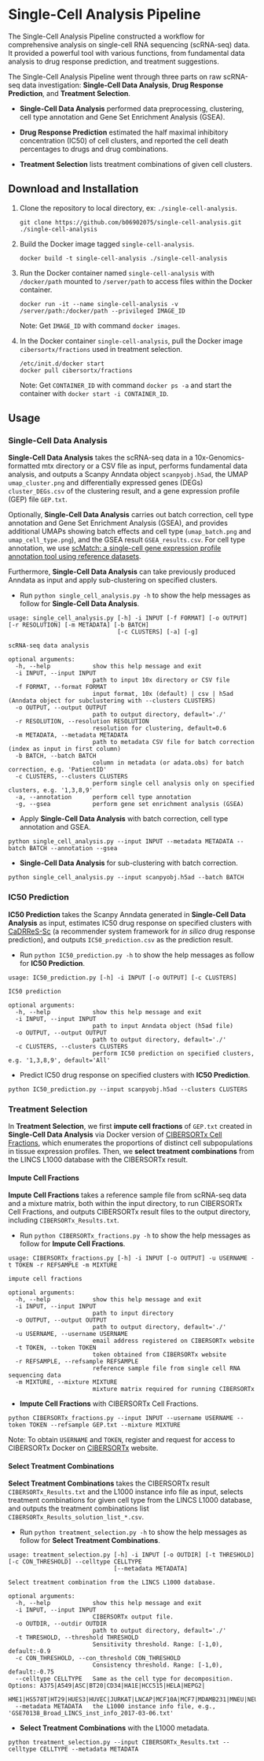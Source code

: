 # Single-Cell Analysis Pipeline

The Single-Cell Analysis Pipeline constructed a workflow for comprehensive analysis on single-cell RNA sequencing (scRNA-seq) data. It provided a powerful tool with various functions, from fundamental data analysis to drug response prediction, and treatment suggestions.

The Single-Cell Analysis Pipeline went through three parts on raw scRNA-seq data investigation: **Single-Cell Data Analysis**, **Drug Response Prediction**, and **Treatment Selection**.

- **Single-Cell Data Analysis** performed data preprocessing, clustering, cell type annotation and Gene Set Enrichment Analysis (GSEA). 

- **Drug Response Prediction** estimated the half maximal inhibitory concentration (IC50) of cell clusters, and reported the cell death percentages to drugs and drug combinations.

- **Treatment Selection** lists treatment combinations of given cell clusters.


## Download and Installation

1.  Clone the repository to local directory, ex: `./single-cell-analysis`.

    ```
    git clone https://github.com/b06902075/single-cell-analysis.git ./single-cell-analysis
    ```


2.  Build the Docker image tagged `single-cell-analysis`.

    ```
    docker build -t single-cell-analysis ./single-cell-analysis
    ```


3.  Run the Docker container named `single-cell-analysis` with `/docker/path` mounted to `/server/path` to access files within the Docker container.
    
    ```
    docker run -it --name single-cell-analysis -v /server/path:/docker/path --privileged IMAGE_ID
    ```
    
    Note: Get `IMAGE_ID` with command `docker images`.
    
4.  In the Docker container `single-cell-analysis`, pull the Docker image `cibersortx/fractions` used in treatment selection.

    ```
    /etc/init.d/docker start
    docker pull cibersortx/fractions
    ```
    
    Note: Get `CONTAINER_ID` with command `docker ps -a` and start the container with `docker start -i CONTAINER_ID`.


## Usage

### Single-Cell Data Analysis

**Single-Cell Data Analysis** takes the scRNA-seq data in a 10x-Genomics-formatted mtx directory or a CSV file as input, performs fundamental data analysis, and outputs a Scanpy Anndata object `scanpyobj.h5ad`, the UMAP `umap_cluster.png` and differentially expressed genes (DEGs) `cluster_DEGs.csv` of the clustering result, and a gene expression profile (GEP) file `GEP.txt`.

Optionally, **Single-Cell Data Analysis** carries out batch correction, cell type annotation and Gene Set Enrichment Analysis (GSEA), and provides additional UMAPs showing batch effects and cell type (`umap_batch.png` and `umap_cell_type.png`), and the GSEA result `GSEA_results.csv`. For cell type annotation, we use [scMatch: a single-cell gene expression profile annotation tool using reference datasets](https://github.com/asrhou/scMatch).

Furthermore, **Single-Cell Data Analysis** can take previously produced Anndata as input and apply sub-clustering on specified clusters.


- Run `python single_cell_analysis.py -h` to show the help messages as follow for **Single-Cell Data Analysis**.

```
usage: single_cell_analysis.py [-h] -i INPUT [-f FORMAT] [-o OUTPUT] [-r RESOLUTION] [-m METADATA] [-b BATCH]
                               [-c CLUSTERS] [-a] [-g]

scRNA-seq data analysis

optional arguments:
  -h, --help            show this help message and exit
  -i INPUT, --input INPUT
                        path to input 10x directory or CSV file
  -f FORMAT, --format FORMAT
                        input format, 10x (default) | csv | h5ad (Anndata object for subclustering with --clusters CLUSTERS)
  -o OUTPUT, --output OUTPUT
                        path to output directory, default='./'
  -r RESOLUTION, --resolution RESOLUTION
                        resolution for clustering, default=0.6
  -m METADATA, --metadata METADATA
                        path to metadata CSV file for batch correction (index as input in first column)
  -b BATCH, --batch BATCH
                        column in metadata (or adata.obs) for batch correction, e.g. 'PatientID'
  -c CLUSTERS, --clusters CLUSTERS
                        perform single cell analysis only on specified clusters, e.g. '1,3,8,9'
  -a, --annotation      perform cell type annotation
  -g, --gsea            perform gene set enrichment analysis (GSEA)
```

- Apply **Single-Cell Data Analysis** with batch correction, cell type annotation and GSEA.

```
python single_cell_analysis.py --input INPUT --metadata METADATA --batch BATCH --annotation --gsea
```

- **Single-Cell Data Analysis** for sub-clustering with batch correction.

```
python single_cell_analysis.py --input scanpyobj.h5ad --batch BATCH
```


### IC50 Prediction

**IC50 Prediction** takes the Scanpy Anndata generated in **Single-Cell Data Analysis** as input, estimates IC50 drug response on specified clusters with [CaDRReS-Sc](https://github.com/CSB5/CaDRReS-SC) (a recommender system framework for *in silico* drug response prediction), and outputs `IC50_prediction.csv` as the prediction result.

- Run `python IC50_prediction.py -h` to show the help messages as follow for **IC50 Prediction**.

```
usage: IC50_prediction.py [-h] -i INPUT [-o OUTPUT] [-c CLUSTERS]

IC50 prediction

optional arguments:
  -h, --help            show this help message and exit
  -i INPUT, --input INPUT
                        path to input Anndata object (h5ad file)
  -o OUTPUT, --output OUTPUT
                        path to output directory, default='./'
  -c CLUSTERS, --clusters CLUSTERS
                        perform IC50 prediction on specified clusters, e.g. '1,3,8,9', default='All'
```

- Predict IC50 drug response on specified clusters with **IC50 Prediction**.

```
python IC50_prediction.py --input scanpyobj.h5ad --clusters CLUSTERS
```

### Treatment Selection

In **Treatment Selection**, we first **impute cell fractions** of `GEP.txt` created in **Single-Cell Data Analysis** via Docker version of [CIBERSORTx Cell Fractions](https://cibersortx.stanford.edu), which enumerates the proportions of distinct cell subpopulations in tissue expression profiles. Then, we **select treatment combinations** from the LINCS L1000 database with the CIBERSORTx result.

#### Impute Cell Fractions

**Impute Cell Fractions** takes a reference sample file from scRNA-seq data and a mixture matrix, both within the input directory, to run CIBERSORTx Cell Fractions, and outputs CIBERSORTx result files to the output directory, including `CIBERSORTx_Results.txt`.

- Run `python CIBERSORTx_fractions.py -h` to show the help messages as follow for **Impute Cell Fractions**.

```
usage: CIBERSORTx_fractions.py [-h] -i INPUT [-o OUTPUT] -u USERNAME -t TOKEN -r REFSAMPLE -m MIXTURE

impute cell fractions

optional arguments:
  -h, --help            show this help message and exit
  -i INPUT, --input INPUT
                        path to input directory
  -o OUTPUT, --output OUTPUT
                        path to output directory, default='./'
  -u USERNAME, --username USERNAME
                        email address registered on CIBERSORTx website
  -t TOKEN, --token TOKEN
                        token obtained from CIBERSORTx website
  -r REFSAMPLE, --refsample REFSAMPLE
                        reference sample file from single cell RNA sequencing data
  -m MIXTURE, --mixture MIXTURE
                        mixture matrix required for running CIBERSORTx
```

- **Impute Cell Fractions** with CIBERSORTx Cell Fractions.

```
python CIBERSORTx_fractions.py --input INPUT --username USERNAME --token TOKEN --refsample GEP.txt --mixture MIXTURE
```

Note: To obtain `USERNAME` and `TOKEN`, register and request for access to CIBERSORTx Docker on [CIBERSORTx](https://cibersortx.stanford.edu) website.

#### Select Treatment Combinations

**Select Treatment Combinations** takes the CIBERSORTx result `CIBERSORTx_Results.txt` and the L1000 instance info file as input, selects treatment combinations for given cell type from the LINCS L1000 database, and outputs the treatment combinations list `CIBERSORTx_Results_solution_list_*.csv`.

- Run `python treatment_selection.py -h` to show the help messages as follow for **Select Treatment Combinations**.

```
usage: treatment_selection.py [-h] -i INPUT [-o OUTDIR] [-t THRESHOLD] [-c CON_THRESHOLD] --celltype CELLTYPE
                              [--metadata METADATA]

Select treatment combination from the LINCS L1000 database.

optional arguments:
  -h, --help            show this help message and exit
  -i INPUT, --input INPUT
                        CIBERSORTx output file.
  -o OUTDIR, --outdir OUTDIR
                        path to output directory, default='./'
  -t THRESHOLD, --threshold THRESHOLD
                        Sensitivity threshold. Range: [-1,0), default:-0.9
  -c CON_THRESHOLD, --con_threshold CON_THRESHOLD
                        Consistency threshold. Range: [-1,0), default:-0.75
  --celltype CELLTYPE   Same as the cell type for decomposition. Options: A375|A549|ASC|BT20|CD34|HA1E|HCC515|HELA|HEPG2|
                        HME1|HS578T|HT29|HUES3|HUVEC|JURKAT|LNCAP|MCF10A|MCF7|MDAMB231|MNEU|NEU|NPC|PC3|SKBR3|SKL|YAPC
  --metadata METADATA   the L1000 instance info file, e.g., 'GSE70138_Broad_LINCS_inst_info_2017-03-06.txt'
```

- **Select Treatment Combinations** with the L1000 metadata.

```
python treatment_selection.py --input CIBERSORTx_Results.txt --celltype CELLTYPE --metadata METADATA
```

